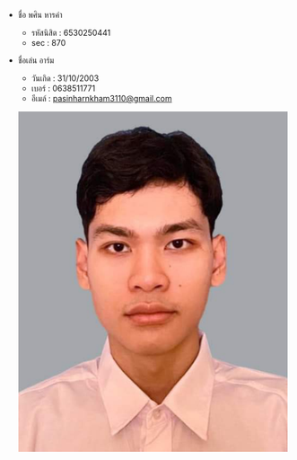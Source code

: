 - ชื่อ พศิน หารคำ
  - รหัสนิสิต : 6530250441
  - sec : 870
- ชื่อเล่น อาร์ม
  - วันเกิด : 31/10/2003
  - เบอร์ : 0638511771
  - อีเมล์ : pasinharnkham3110@gmail.com
  
 


  ![Alt text](IMG_3354.jpeg)
